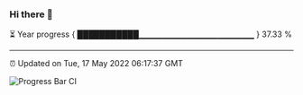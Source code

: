 ### Hi there 👋

⏳ Year progress { ███████████▁▁▁▁▁▁▁▁▁▁▁▁▁▁▁▁▁▁▁ } 37.33 %

---

⏰ Updated on Tue, 17 May 2022 06:17:37 GMT

![Progress Bar CI](https://github.com/liununu/liununu/workflows/Progress%20Bar%20CI/badge.svg)
